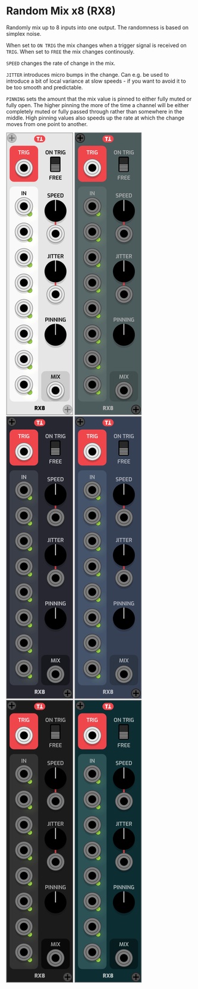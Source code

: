 # Random Mix x8 (RX8)
Randomly mix up to 8 inputs into one output. The randomness is based on simplex noise.

When set to `ON TRIG` the mix changes when a trigger signal is received on `TRIG`. When set to `FREE` the mix changes continously.

`SPEED` changes the rate of change in the mix.

`JITTER` introduces micro bumps in the change. Can e.g. be used to introduce a bit of local variance at slow speeds - if you want to avoid it to be too smooth and predictable.

`PINNING` sets the amount that the mix value is pinned to either fully muted or fully open. The higher pinning the more of the time a channel will be either completely muted or fully passed through rather than somewhere in the middle. High pinning values also speeds up the rate at which the change moves from one point to another.

![Default theme](https://github.com/thomassidor/tinytricks/blob/master/module-screenshots/default/RX8.png?raw=true)
![River bed theme](https://github.com/thomassidor/tinytricks/blob/master/module-screenshots/river-bed/RX8.png?raw=true)
![Shark theme](https://github.com/thomassidor/tinytricks/blob/master/module-screenshots/shark/RX8.png?raw=true)
![Oxford blue theme](https://github.com/thomassidor/tinytricks/blob/master/module-screenshots/oxford-blue/RX8.png?raw=true)
![Cod gray theme](https://github.com/thomassidor/tinytricks/blob/master/module-screenshots/cod-gray/RX8.png?raw=true)
![Firefly theme](https://github.com/thomassidor/tinytricks/blob/master/module-screenshots/firefly/RX8.png?raw=true)
